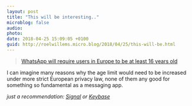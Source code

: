 ```yaml
---
layout: post
title: "This will be interesting.."
microblog: false
audio: 
photo: 
date: 2018-04-25 15:09:05 +0100
guid: http://roelwillems.micro.blog/2018/04/25/this-will-be.html
---
```

> [WhatsApp will require users in Europe to be at least 16 years old](https://www.engadget.com/2018/04/24/whatsapp-require-users-in-europe-at-least-16-years-old/)

I can imagine many reasons why the age limit would need to be increased under more strict European privacy law, none of them any good for something so fundamental as a messaging app.

_just a recommendation: [Signal](https://signal.org) or [Keybase](https://keybase.io)_
